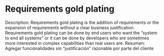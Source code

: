 # Requirements gold plating

Description: Requirements gold plating is the addition of requirements or the expansion of requirements without a clear business justification. Requirements gold plating can be done by end users who want the “system to end all systems” or it can be done by developers who are sometimes more interested in complex capabilities than real users are.
Resumen: Agregar funcionalidades sin “justificación” razonable por parte del cliente